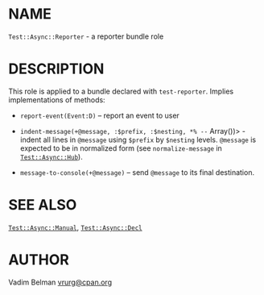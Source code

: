NAME
====



`Test::Async::Reporter` - a reporter bundle role

DESCRIPTION
===========



This role is applied to a bundle declared with `test-reporter`. Implies implementations of methods:

  * `report-event(Event:D)` – report an event to user

  * `indent-message(+@message, :$prefix, :$nesting, *% --` Array())> - indent all lines in `@message` using `$prefix` by `$nesting` levels. `@message` is expected to be in normalized form (see `normalize-message` in [`Test::Async::Hub`](https://github.com/vrurg/raku-Test-Async/blob/v0.0.7/docs/md/Test/Async/Hub.md)).

  * `message-to-console(+@message)` – send `@message` to its final destination.

SEE ALSO
========

[`Test::Async::Manual`](https://github.com/vrurg/raku-Test-Async/blob/v0.0.7/docs/md/Test/Async/Manual.md), [`Test::Async::Decl`](https://github.com/vrurg/raku-Test-Async/blob/v0.0.7/docs/md/Test/Async/Decl.md)

AUTHOR
======

Vadim Belman <vrurg@cpan.org>

